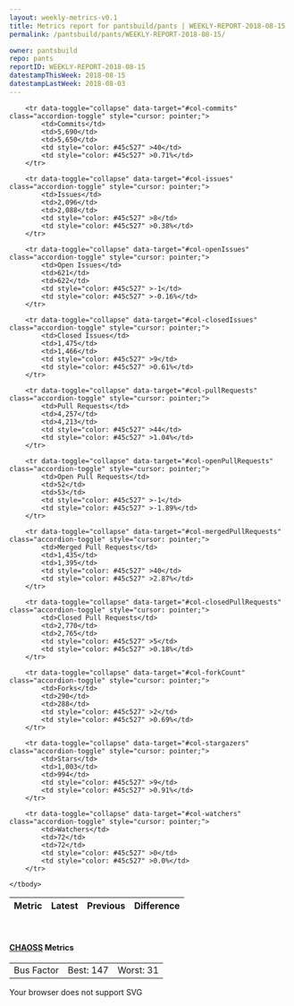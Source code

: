 ```yaml
---
layout: weekly-metrics-v0.1
title: Metrics report for pantsbuild/pants | WEEKLY-REPORT-2018-08-15
permalink: /pantsbuild/pants/WEEKLY-REPORT-2018-08-15/

owner: pantsbuild
repo: pants
reportID: WEEKLY-REPORT-2018-08-15
datestampThisWeek: 2018-08-15
datestampLastWeek: 2018-08-03
---
```




<table class="table table-condensed" style="border-collapse:collapse;">
    <thead>
    <tr>
        <th>Metric</th>
        <th>Latest</th>
        <th>Previous</th>
        <th colspan="2" style="text-align: center;">Difference</th>
    </tr>
    </thead>
    <tbody>

        <tr data-toggle="collapse" data-target="#col-commits" class="accordion-toggle" style="cursor: pointer;">
            <td>Commits</td>
            <td>5,690</td>
            <td>5,650</td>
            <td style="color: #45c527" >40</td>
            <td style="color: #45c527" >0.71%</td>
        </tr>
        
        <tr data-toggle="collapse" data-target="#col-issues" class="accordion-toggle" style="cursor: pointer;">
            <td>Issues</td>
            <td>2,096</td>
            <td>2,088</td>
            <td style="color: #45c527" >8</td>
            <td style="color: #45c527" >0.38%</td>
        </tr>
        
        <tr data-toggle="collapse" data-target="#col-openIssues" class="accordion-toggle" style="cursor: pointer;">
            <td>Open Issues</td>
            <td>621</td>
            <td>622</td>
            <td style="color: #45c527" >-1</td>
            <td style="color: #45c527" >-0.16%</td>
        </tr>
        
        <tr data-toggle="collapse" data-target="#col-closedIssues" class="accordion-toggle" style="cursor: pointer;">
            <td>Closed Issues</td>
            <td>1,475</td>
            <td>1,466</td>
            <td style="color: #45c527" >9</td>
            <td style="color: #45c527" >0.61%</td>
        </tr>
        
        <tr data-toggle="collapse" data-target="#col-pullRequests" class="accordion-toggle" style="cursor: pointer;">
            <td>Pull Requests</td>
            <td>4,257</td>
            <td>4,213</td>
            <td style="color: #45c527" >44</td>
            <td style="color: #45c527" >1.04%</td>
        </tr>
        
        <tr data-toggle="collapse" data-target="#col-openPullRequests" class="accordion-toggle" style="cursor: pointer;">
            <td>Open Pull Requests</td>
            <td>52</td>
            <td>53</td>
            <td style="color: #45c527" >-1</td>
            <td style="color: #45c527" >-1.89%</td>
        </tr>
        
        <tr data-toggle="collapse" data-target="#col-mergedPullRequests" class="accordion-toggle" style="cursor: pointer;">
            <td>Merged Pull Requests</td>
            <td>1,435</td>
            <td>1,395</td>
            <td style="color: #45c527" >40</td>
            <td style="color: #45c527" >2.87%</td>
        </tr>
        
        <tr data-toggle="collapse" data-target="#col-closedPullRequests" class="accordion-toggle" style="cursor: pointer;">
            <td>Closed Pull Requests</td>
            <td>2,770</td>
            <td>2,765</td>
            <td style="color: #45c527" >5</td>
            <td style="color: #45c527" >0.18%</td>
        </tr>
        
        <tr data-toggle="collapse" data-target="#col-forkCount" class="accordion-toggle" style="cursor: pointer;">
            <td>Forks</td>
            <td>290</td>
            <td>288</td>
            <td style="color: #45c527" >2</td>
            <td style="color: #45c527" >0.69%</td>
        </tr>
        
        <tr data-toggle="collapse" data-target="#col-stargazers" class="accordion-toggle" style="cursor: pointer;">
            <td>Stars</td>
            <td>1,003</td>
            <td>994</td>
            <td style="color: #45c527" >9</td>
            <td style="color: #45c527" >0.91%</td>
        </tr>
        
        <tr data-toggle="collapse" data-target="#col-watchers" class="accordion-toggle" style="cursor: pointer;">
            <td>Watchers</td>
            <td>72</td>
            <td>72</td>
            <td style="color: #45c527" >0</td>
            <td style="color: #45c527" >0.0%</td>
        </tr>
        
    </tbody>
</table>
<br>
<h4><a target="_blank" href="https://chaoss.community/">CHAOSS</a> Metrics</h4>

<table class="table table-condensed" style="border-collapse:collapse;">
    <tbody>
        <td>Bus Factor</td>
        <td>Best: 147</td>
        <td>Worst: 31</td>
    </tbody>
</table>
<div class="row">
	<object class="cell" type="image/svg+xml" data="/metrics/graphs/pantsbuild/pants/timeseries_new_watchers_per_week.svg">
		Your browser does not support SVG
	</object>
</div>
